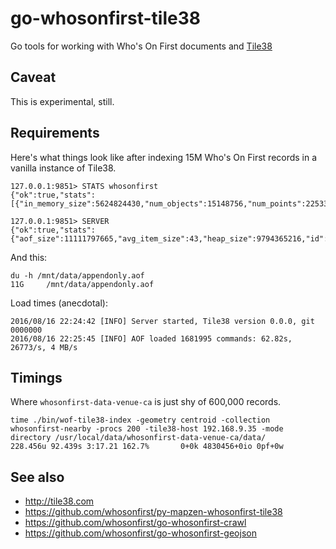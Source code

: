 # go-whosonfirst-tile38

Go tools for working with Who's On First documents and [Tile38](http://tile38.com)

## Caveat

This is experimental, still.

## Requirements

Here's what things look like after indexing 15M Who's On First records in a vanilla instance of Tile38. 

```
127.0.0.1:9851> STATS whosonfirst
{"ok":true,"stats":[{"in_memory_size":5624824430,"num_objects":15148756,"num_points":225332409}],"elapsed":"76.19µs"}

127.0.0.1:9851> SERVER
{"ok":true,"stats":{"aof_size":11111797665,"avg_item_size":43,"heap_size":9794365216,"id":"c5ce956e83931f71774a48d2eccfcb19","in_memory_size":5624824430,"max_heap_size":0,"num_collections":1,"num_hooks":0,"num_objects":15148756,"num_points":225332409,"pointer_size":8,"read_only":false},"elapsed":"13.772854ms"}
```

And this:

```
du -h /mnt/data/appendonly.aof 
11G     /mnt/data/appendonly.aof
```

Load times (anecdotal):

```
2016/08/16 22:24:42 [INFO] Server started, Tile38 version 0.0.0, git 0000000
2016/08/16 22:25:45 [INFO] AOF loaded 1681995 commands: 62.82s, 26773/s, 4 MB/s
```

## Timings

Where `whosonfirst-data-venue-ca` is just shy of 600,000 records.

```
time ./bin/wof-tile38-index -geometry centroid -collection whosonfirst-nearby -procs 200 -tile38-host 192.168.9.35 -mode directory /usr/local/data/whosonfirst-data-venue-ca/data/
228.456u 92.439s 3:17.21 162.7%	      0+0k 4830456+0io 0pf+0w
```

## See also

* http://tile38.com
* https://github.com/whosonfirst/py-mapzen-whosonfirst-tile38
* https://github.com/whosonfirst/go-whosonfirst-crawl
* https://github.com/whosonfirst/go-whosonfirst-geojson
